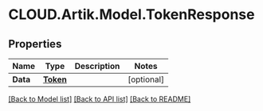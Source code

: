 # CLOUD.Artik.Model.TokenResponse
## Properties

Name | Type | Description | Notes
------------ | ------------- | ------------- | -------------
**Data** | [**Token**](Token.md) |  | [optional] 

[[Back to Model list]](../README.md#documentation-for-models) [[Back to API list]](../README.md#documentation-for-api-endpoints) [[Back to README]](../README.md)

